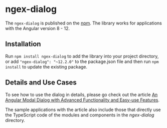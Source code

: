 # ngex-dialog

The `ngex-dialog` is published on the [npm](https://www.npmjs.com/package/ngex-dialog). The library works for applications with the Angular version 8 - 12.

## Installation

Run `npm install ngex-dialog` to add the library into your project directory, or add `"ngex-dialog": "~12.2.0"` to the package.json file and then run `npm install` to update the existing package.

## Details and Use Cases

To see how to use the dialog in details, please go check out the article [An Angular Modal Dialog with Advanced Functionality and Easy-use Features](https://www.codeproject.com/Articles/1179258/An-Angular-Modal-Dialog-with-Advanced-Functionalit).

The sample applications with the article also include those that directly use the TypeScript code of the  modules and components in the *ngex-dialog* directory.
